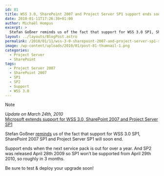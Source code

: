 ```yaml
---
id: 81
title: WSS 3.0, SharePoint 2007 and Project Server SP1 support ends soon
date: 2010-01-11T17:26:39+01:00
author: Michaël Hompus
excerpt: >
  Stefan Goßner reminds us of the fact that support for WSS 3.0 SP1, SharePoint 2007 SP1 and Project Server SP1 will soon end.
layout: ../layouts/BlogPost.astro
permalink: /2010/01/11/wss-3-0-sharepoint-2007-and-project-server-sp1-support-ends-soon/
image: /wp-content/uploads/2010/01/post-81-thumnail-1.png
categories:
  - Project Server
  - SharePoint
tags:
  - Project Server 2007
  - SharePoint 2007
  - SP1
  - SP2
  - Support
  - WSS 3.0
---
```


> [!NOTE]
> _Update on <time datetime="2010-03-24">March 24th, 2010</time>_  
> [Microsoft extends support for WSS 3.0, SharePoint 2007 and Project Server SP1](/2010/03/24/microsoft-extends-support-for-wss-3-0-sharepoint-2007-and-project-server-sp1/)

Stefan Goßner [reminds](https://blog.stefan-gossner.com/2010/01/07/is-your-sharepoint-2007-farm-already-on-service-pack-2-if-not-read-this/) us of the fact that support for WSS 3.0 SP1, SharePoint 2007 SP1 and Project Server SP1 will soon end.

<!--more-->

Support ends when the next service pack is out for over a year.
And SP2 was released <time datetime="2009-04-28">April 28th 2009</time> so SP1 won’t be supported from <time datetime="2010-04-29">April 29th 2010</time>, so roughly in 3 months.

Be sure to test & deploy your upgrade soon!
